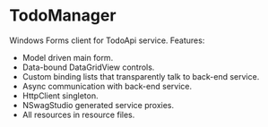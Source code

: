 # TodoManager

Windows Forms client for TodoApi service.  Features:

- Model driven main form.
- Data-bound DataGridView controls.
- Custom binding lists that transparently talk to back-end service.
- Async communication with back-end service.
- HttpClient singleton.
- NSwagStudio generated service proxies.
- All resources in resource files.
